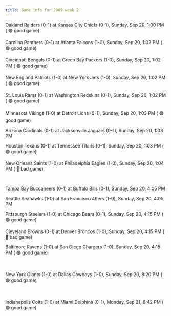 ```yaml
---
title: Game info for 2009 week 2
---
```

Oakland Raiders (0-1) at Kansas City Chiefs (0-1), Sunday, Sep 20, 1:00 PM (	:green_circle: good game)

Carolina Panthers (0-1) at Atlanta Falcons (1-0), Sunday, Sep 20, 1:02 PM (	:green_circle: good game)

Cincinnati Bengals (0-1) at Green Bay Packers (1-0), Sunday, Sep 20, 1:02 PM (	:green_circle: good game)

New England Patriots (1-0) at New York Jets (1-0), Sunday, Sep 20, 1:02 PM (	:green_circle: good game)

St. Louis Rams (0-1) at Washington Redskins (0-1), Sunday, Sep 20, 1:02 PM (	:green_circle: good game)

Minnesota Vikings (1-0) at Detroit Lions (0-1), Sunday, Sep 20, 1:03 PM (	:green_circle: good game)

Arizona Cardinals (0-1) at Jacksonville Jaguars (0-1), Sunday, Sep 20, 1:03 PM

Houston Texans (0-1) at Tennessee Titans (0-1), Sunday, Sep 20, 1:03 PM (	:green_circle: good game)

New Orleans Saints (1-0) at Philadelphia Eagles (1-0), Sunday, Sep 20, 1:04 PM (	:red_circle: bad game)


<br/>

Tampa Bay Buccaneers (0-1) at Buffalo Bills (0-1), Sunday, Sep 20, 4:05 PM

Seattle Seahawks (1-0) at San Francisco 49ers (1-0), Sunday, Sep 20, 4:05 PM

Pittsburgh Steelers (1-0) at Chicago Bears (0-1), Sunday, Sep 20, 4:15 PM (	:green_circle: good game)

Cleveland Browns (0-1) at Denver Broncos (1-0), Sunday, Sep 20, 4:15 PM (	:red_circle: bad game)

Baltimore Ravens (1-0) at San Diego Chargers (1-0), Sunday, Sep 20, 4:15 PM (	:green_circle: good game)


<br/>

New York Giants (1-0) at Dallas Cowboys (1-0), Sunday, Sep 20, 8:20 PM (	:green_circle: good game)


<br/>

Indianapolis Colts (1-0) at Miami Dolphins (0-1), Monday, Sep 21, 8:42 PM (	:green_circle: good game)


